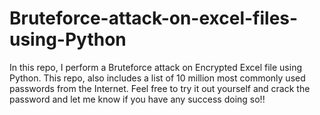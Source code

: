 # Bruteforce-attack-on-excel-files-using-Python
In this repo, I perform a Bruteforce attack on Encrypted Excel file using Python. This repo, also includes a list of 10 million most commonly used passwords from the Internet. Feel free to try it out yourself and crack the password and let me know if you have any success doing so!!
